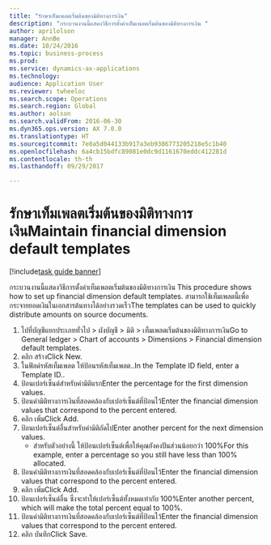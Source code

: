 ```yaml
--- 
title: "รักษาเท็มเพลตเริ่มต้นของมิติทางการเงิน"
description: "กระบวนงานนี้แสดงวิธีการตั้งค่าเท็มเพลตเริ่มต้นของมิติทางการเงิน "
author: aprilolson
manager: AnnBe
ms.date: 10/24/2016
ms.topic: business-process
ms.prod: 
ms.service: dynamics-ax-applications
ms.technology: 
audience: Application User
ms.reviewer: twheeloc
ms.search.scope: Operations
ms.search.region: Global
ms.author: aolson
ms.search.validFrom: 2016-06-30
ms.dyn365.ops.version: AX 7.0.0
ms.translationtype: HT
ms.sourcegitcommit: 7e0a5d044133b917a3eb9386773205218e5c1b40
ms.openlocfilehash: 6a4cb15bdfc89081e0dc9d1161670eddc412281d
ms.contentlocale: th-th
ms.lasthandoff: 09/29/2017

---
```

# <a name="maintain-financial-dimension-default-templates"></a><span data-ttu-id="43f99-103">รักษาเท็มเพลตเริ่มต้นของมิติทางการเงิน</span><span class="sxs-lookup"><span data-stu-id="43f99-103">Maintain financial dimension default templates</span></span>

[!include[task guide banner](../../includes/task-guide-banner.md)]

<span data-ttu-id="43f99-104">กระบวนงานนี้แสดงวิธีการตั้งค่าเท็มเพลตเริ่มต้นของมิติทางการเงิน </span><span class="sxs-lookup"><span data-stu-id="43f99-104">This procedure shows how to set up financial dimension default templates.</span></span> <span data-ttu-id="43f99-105">สามารถใช้เท็มเพลตนี้เพื่อกระจายยอดเงินในเอกสารต้นทางได้อย่างรวดเร็ว</span><span class="sxs-lookup"><span data-stu-id="43f99-105">The templates can be used to quickly distribute amounts on source documents.</span></span>

1. <span data-ttu-id="43f99-106">ไปที่บัญชีแยกประเภททั่วไป > ผังบัญชี > มิติ > เท็มเพลตเริ่มต้นของมิติทางการเงิน</span><span class="sxs-lookup"><span data-stu-id="43f99-106">Go to General ledger > Chart of accounts > Dimensions > Financial dimension default templates.</span></span>
2. <span data-ttu-id="43f99-107">คลิก สร้าง</span><span class="sxs-lookup"><span data-stu-id="43f99-107">Click New.</span></span>
3. <span data-ttu-id="43f99-108">ในฟิลด์รหัสเท็มเพลต ให้ป้อนรหัสเท็มเพลต..</span><span class="sxs-lookup"><span data-stu-id="43f99-108">In the Template ID field, enter a Template ID..</span></span>
4. <span data-ttu-id="43f99-109">ป้อนเปอร์เซ็นต์สำหรับค่ามิติแรก</span><span class="sxs-lookup"><span data-stu-id="43f99-109">Enter the percentage for the first dimension values.</span></span>
5. <span data-ttu-id="43f99-110">ป้อนค่ามิติทางการเงินที่สอดคล้องกับเปอร์เซ็นต์ที่ป้อนไว้</span><span class="sxs-lookup"><span data-stu-id="43f99-110">Enter the financial dimension values that correspond to the percent entered.</span></span>
6. <span data-ttu-id="43f99-111">คลิก เพิ่ม</span><span class="sxs-lookup"><span data-stu-id="43f99-111">Click Add.</span></span>
7. <span data-ttu-id="43f99-112">ป้อนเปอร์เซ็นต์อื่นสำหรับค่ามิติถัดไป</span><span class="sxs-lookup"><span data-stu-id="43f99-112">Enter another percent for the next dimension values.</span></span>
    * <span data-ttu-id="43f99-113">สำหรับตัวอย่างนี้ ให้ป้อนเปอร์เซ็นต์เพื่อให้คุณยังคงปันส่วนน้อยกว่า 100%</span><span class="sxs-lookup"><span data-stu-id="43f99-113">For this example, enter a percentage so you still have less than 100% allocated.</span></span>  
8. <span data-ttu-id="43f99-114">ป้อนค่ามิติทางการเงินที่สอดคล้องกับเปอร์เซ็นต์ที่ป้อนไว้</span><span class="sxs-lookup"><span data-stu-id="43f99-114">Enter the financial dimension values that correspond to the percent entered.</span></span>
9. <span data-ttu-id="43f99-115">คลิก เพิ่ม</span><span class="sxs-lookup"><span data-stu-id="43f99-115">Click Add.</span></span>
10. <span data-ttu-id="43f99-116">ป้อนเปอร์เซ็นต์อื่น ซึ่งจะทำให้เปอร์เซ็นต์ทั้งหมดเท่ากับ 100%</span><span class="sxs-lookup"><span data-stu-id="43f99-116">Enter another percent, which will make the total percent equal to 100%.</span></span>
11. <span data-ttu-id="43f99-117">ป้อนค่ามิติทางการเงินที่สอดคล้องกับเปอร์เซ็นต์ที่ป้อนไว้</span><span class="sxs-lookup"><span data-stu-id="43f99-117">Enter the financial dimension values that correspond to the percent entered.</span></span>
12. <span data-ttu-id="43f99-118">คลิก บันทึก</span><span class="sxs-lookup"><span data-stu-id="43f99-118">Click Save.</span></span>


